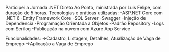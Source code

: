 Participei a Jornada .NET Direto Ao Ponto, ministrada por Luis Felipe, com duração de 5 horas.
Tecnologias e práticas utilizadas:
-ASP.NET Core com .NET 6
-Entity Framework Core
-SQL Server
-Swagger
-Injeção de Dependência
-Programação Orientada a Objetos
-Padrão Repository
-Logs com Serilog
-Publicação na nuvem com Azure App Service

Funcionalidades:
->Cadastro, Listagem, Detalhes, Atualização de Vaga de Emprego
->Aplicação a Vaga de Emprego
